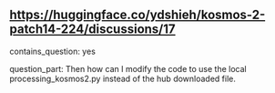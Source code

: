 ## https://huggingface.co/ydshieh/kosmos-2-patch14-224/discussions/17

contains_question: yes

question_part: Then how can I modify the code to use the local processing_kosmos2.py instead of the hub downloaded file.